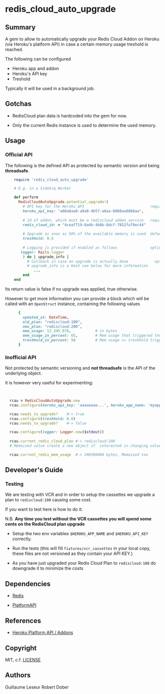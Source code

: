 # redis_cloud_auto_upgrade

## Summary

A gem to allow to automatically upgrade your Redis Cloud Addon on Heroku (via Heroku's platform API)
in case a certain memory usage treshold is reached.

The following can be configured

- Heroku app and addon
- Heroku's API key
- Treshold

Typically it will be used in a background job.
 
## Gotchas

* RedisCloud plan data is hardcoded into the gem for now.

* Only the current Redis instance is used to determine the used memory.

## Usage

### Official API

The following is the defined API as protected by semantic version and being **threadsafe**.

```ruby
    require 'redis_cloud_auto_upgrade'

    # E.g. in a Sidekiq Worker

    def perform
      RedisCloudAutoUpgrade.potential_upgrade!(
        # API key for the Heroku API                              required
        heroku_api_key: "a88a8aa8-a8a8-4b57-a8aa-8888aa8888aa",
 
        # Id of addon, which must be a rediscloud addon_service   required
        redis_cloud_id: = "4ceaf719-8a4b-4b8b-8dcf-7852fa79ec44"
 
        # Upgrade as soon as 50% of the available memory is used  defaults to 0.5
        treshhold: 0.5
 
        # Logging is provided if enabled as follows               optional
       logger: Rails.logger
        ) do | upgrade_info |
          # Callback in case an upgrade is actually done            optional
          # upgrade_info is a Hash see below for more information
             ...
        end
    end
```


Its return value is false if no upgrade was applied, true otherwise.

However to get more information you can provide a block which will be called with an `OpenStruct` instance, containing the following values

```ruby
      {
        updated_at: DateTime,
        old_plan: "rediscloud:100",
        new_plan: "rediscloud:200",
        mem_usage: 12_345_678,           # in bytes
        mem_usage_in_percent: 65,        # Mem usage that triggered the upgrade
        treshhold_in_percent: 50         # Mem usage >= treshhold triggers upgrades
      }
```

### Inofficial API

Not protected by semantic versioning and **not threadsafe** is the API of the underlying object.

It is however very useful for experimenting:

```ruby
    

  rcau = RedisCloudAutoUpgrade.new
  rcau.configure(heroku_api_key: 'aaaaaaaa...', heroku_app_name: 'myapp').configure(treshhold: 0.2) # 20%

  rcau.needs_to_upgrade?    #-> true
  rcau.configure(treshhold: 0.8)
  rcau.needs_to_upgrade?    #-> false

  rcau.configure(logger: Logger.new($stdout))
  
  rcau.current_redis_cloud_plan #-> rediscloud:100 
  # Memoized value create a new object if  interested in changing values

  rcau.current_redis_mem_usage  #-> 200300400 bytes, Memoized too
```

## Developer's Guide

### Testing

We are testing with VCR and in order to setup the cassettes we upgrade a plan to `rediscloud:100` causing some cost.

If you want to test here is how to do it:

N.B. **Any time you test without the VCR cassettes you will spend some cents on the RedisCloud plan upgrade**

* Setup the two env variables `$HEROKU_APP_NAME` and `$HEROKU_API_KEY` correctly.

* Run the tests (this will fill `fixtures/vcr_cassettes` in your local copy, these files are not versioned as they contain your API KEY.)

* As you have just upgraded your Redis Cloud Plan to `rediscloud:100` do downgrade it to minimize the costs

## Dependencies

* [Redis](https://github.com/redis/redis-rb)

* [PlatformAPI](https://github.com/heroku/platform-api)

## References

* [Heroku Platform API / Addons](https://devcenter.heroku.com/articles/platform-api-reference#add-on)

## Copyright

MIT, c.f. [LICENSE](LICENSE)

## Authors

Guillaume Leseur
Robert Dober
